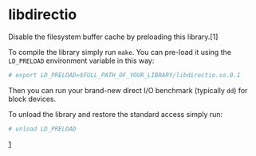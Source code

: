 libdirectio
===========

Disable the filesystem buffer cache by preloading this library.[1]

To compile the library simply run `make`. You can pre-load it using the `LD_PRELOAD` environment variable in this way:

```bash
# export LD_PRELOAD=$FULL_PATH_OF_YOUR_LIBRARY/libdirectio.so.0.1
```

Then you can run your brand-new direct I/O benchmark (typically `dd`) for block devices.

To unload the library and restore the standard access simply run:
```bash
# unload LD_PRELOAD
```

 [1](http://arighi.blogspot.co.uk/2007/04/how-to-bypass-buffer-cache-in-linux.html)